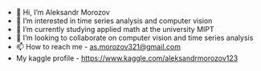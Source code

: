 - 👋 Hi, I’m Aleksandr Morozov 
- 👀 I’m interested in time series analysis and computer vision 
- 🌱 I’m currently studying applied math at the university MIPT 
- 💞️ I’m looking to collaborate on computer vision and time series analysis 
- 📫 How to reach me - as.morozov321@gmail.com
- My kaggle profile - https://www.kaggle.com/aleksandrmorozov123

<!---
AleksandrMorozov123/AleksandrMorozov123 is a ✨ special ✨ repository because its `README.md` (this file) appears on your GitHub profile.
You can click the Preview link to take a look at your changes.
--->
